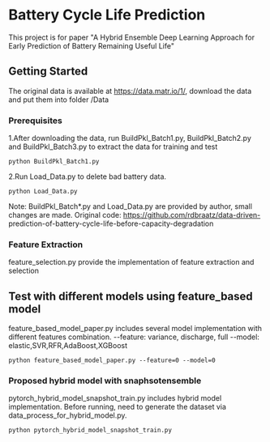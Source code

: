 # Battery Cycle Life Prediction

This project is for paper "A Hybrid Ensemble Deep Learning Approach for Early Prediction of Battery Remaining Useful Life"

## Getting Started

The original data is available at https://data.matr.io/1/, download the data and put them into folder /Data

### Prerequisites

1.After downloading the data, run  BuildPkl_Batch1.py, BuildPkl_Batch2.py and BuildPkl_Batch3.py to extract the data for training and test

```
python BuildPkl_Batch1.py
```

2.Run Load_Data.py to delete bad battery data.

```
python Load_Data.py
```

Note: BuildPkl_Batch*.py and Load_Data.py are provided by author, small changes are made. 
Original code: https://github.com/rdbraatz/data-driven- prediction-of-battery-cycle-life-before-capacity-degradation

### Feature Extraction

feature_selection.py provide the implementation of feature extraction and selection


## Test with different models using feature_based model

feature_based_model_paper.py includes several model implementation with different features combination.
--feature: variance, discharge, full
--model: elastic,SVR,RFR,AdaBoost,XGBoost

```
python feature_based_model_paper.py --feature=0 --model=0
```

### Proposed hybrid model with snaphsotensemble

pytorch_hybrid_model_snapshot_train.py includes hybrid model implementation. 
Before running, need to generate the dataset via data_process_for_hybrid_model.py.

```
python pytorch_hybrid_model_snapshot_train.py
```